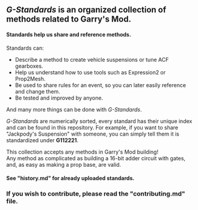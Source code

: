 ## *G-Standards* is an organized collection of methods related to Garry's Mod.
#### Standards help us share and reference methods.<br>
Standards can:<br>
- Describe a method to create vehicle suspensions or tune ACF gearboxes.
- Help us understand how to use tools such as Expression2 or Prop2Mesh.
- Be used to share rules for an event, so you can later easily reference and change them.
- Be tested and improved by anyone.

And many more things can be done with *G-Standards*.

*G-Standards* are numerically sorted, every standard has their unique index and can be found in this repository.
For example, if you want to share "Jackpody's Suspension" with someone, you can simply tell them it is standardized under <b>G112221</b>.

This collection accepts any methods in Garry's Mod building!<br>
Any method as complicated as building a 16-bit adder circuit with gates, and, as easy as making a prop base, are valid.<br>

#### See "history.md" for already uploaded standards.

### If you wish to contribute, please read the "contributing.md" file.
